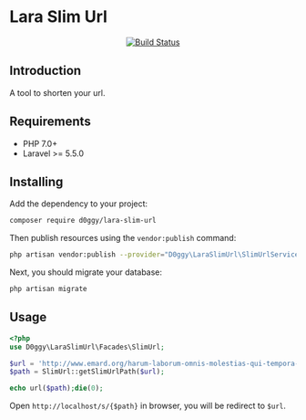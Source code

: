 Lara Slim Url
==========================

<p align="center">
<a href="https://github.com/laravel/horizon/actions"><img src="https://github.com/D0ggy/lara-slim-url/workflows/tests/badge.svg" alt="Build Status"></a>
</p>

## Introduction

A tool to shorten your url.

## Requirements


- PHP 7.0+
- Laravel >= 5.5.0



## Installing

Add the dependency to your project:

```bash
composer require d0ggy/lara-slim-url
```

Then publish resources using the `vendor:publish` command:
```bash
php artisan vendor:publish --provider="D0ggy\LaraSlimUrl\SlimUrlServiceProvider"
```

Next, you should migrate your database:
```bash
php artisan migrate
```


## Usage

```php
<?php
use D0ggy\LaraSlimUrl\Facades\SlimUrl;

$url = 'http://www.emard.org/harum-laborum-omnis-molestias-qui-tempora-iusto-est-maxime';
$path = SlimUrl::getSlimUrlPath($url);

echo url($path);die(0);
```

Open `http://localhost/s/{$path}` in browser, you will be redirect to `$url`.

